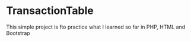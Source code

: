 # TransactionTable
This simple project is fto practice what I learned so far in PHP, HTML  and Bootstrap
